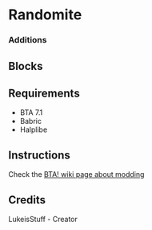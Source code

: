 # Randomite

### Additions

## Blocks





## Requirements

+ BTA 7.1
+ Babric
+ Halplibe

## Instructions

Check the [BTA! wiki page about modding](https://bta.miraheze.org/wiki/Modding)

## Credits
LukeisStuff - Creator
